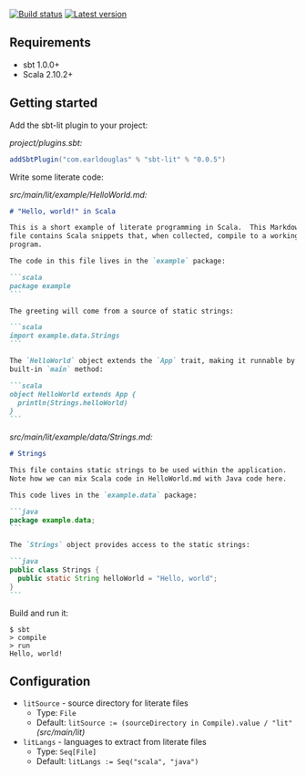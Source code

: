[![Build status](https://github.com/earldouglas/sbt-lit/workflows/build/badge.svg)](https://github.com/earldouglas/sbt-lit/actions)
[![Latest version](https://img.shields.io/github/tag/earldouglas/sbt-lit.svg)](https://index.scala-lang.org/earldouglas/sbt-lit)

## Requirements

* sbt 1.0.0+
* Scala 2.10.2+

## Getting started

Add the sbt-lit plugin to your project:

*project/plugins.sbt:*

```scala
addSbtPlugin("com.earldouglas" % "sbt-lit" % "0.0.5")
```

Write some literate code:

*src/main/lit/example/HelloWorld.md:*

````markdown
# "Hello, world!" in Scala

This is a short example of literate programming in Scala.  This Markdown
file contains Scala snippets that, when collected, compile to a working
program.

The code in this file lives in the `example` package:

```scala
package example
```

The greeting will come from a source of static strings:

```scala
import example.data.Strings
```

The `HelloWorld` object extends the `App` trait, making it runnable by a
built-in `main` method:

```scala
object HelloWorld extends App {
  println(Strings.helloWorld)
}
```
````

*src/main/lit/example/data/Strings.md:*

````markdown
# Strings

This file contains static strings to be used within the application.
Note how we can mix Scala code in HelloWorld.md with Java code here.

This code lives in the `example.data` package:

```java
package example.data;
```

The `Strings` object provides access to the static strings:

```java
public class Strings {
  public static String helloWorld = "Hello, world";
}
```
````

Build and run it:

```
$ sbt
> compile
> run
Hello, world!
```

## Configuration

* `litSource` - source directory for literate files
    * Type: `File`
    * Default: `litSource := (sourceDirectory in Compile).value / "lit"`
      *(src/main/lit)*
* `litLangs` - languages to extract from literate files
    * Type: `Seq[File]`
    * Default: `litLangs := Seq("scala", "java")`
